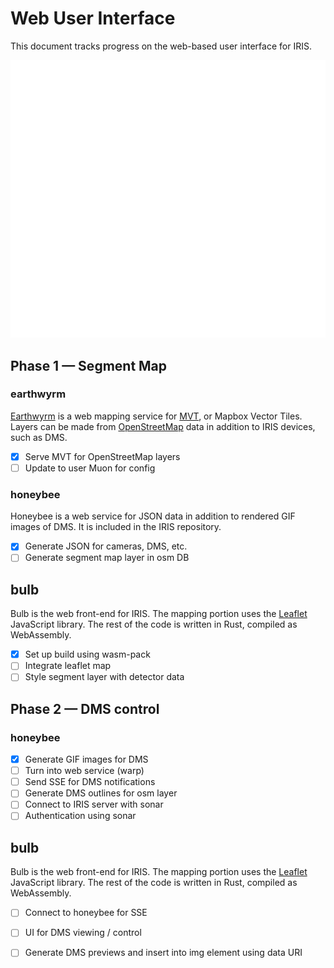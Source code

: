 # Web User Interface

This document tracks progress on the web-based user interface for IRIS.

![ui architecture](images/ui_architecture.svg)

## Phase 1 — Segment Map

### earthwyrm

[Earthwyrm] is a web mapping service for [MVT], or Mapbox Vector Tiles.  Layers
can be made from [OpenStreetMap] data in addition to IRIS devices, such as DMS.

- [X] Serve MVT for OpenStreetMap layers
- [ ] Update to user Muon for config

### honeybee

Honeybee is a web service for JSON data in addition to rendered GIF images of
DMS.  It is included in the IRIS repository.

- [X] Generate JSON for cameras, DMS, etc.
- [ ] Generate segment map layer in osm DB

## bulb

Bulb is the web front-end for IRIS.  The mapping portion uses the [Leaflet]
JavaScript library.  The rest of the code is written in Rust, compiled as
WebAssembly.

- [X] Set up build using wasm-pack
- [ ] Integrate leaflet map
- [ ] Style segment layer with detector data

## Phase 2 — DMS control

### honeybee

- [X] Generate GIF images for DMS
- [ ] Turn into web service (warp)
- [ ] Send SSE for DMS notifications
- [ ] Generate DMS outlines for osm layer
- [ ] Connect to IRIS server with sonar
- [ ] Authentication using sonar

## bulb

Bulb is the web front-end for IRIS.  The mapping portion uses the [Leaflet]
JavaScript library.  The rest of the code is written in Rust, compiled as
WebAssembly.

- [ ] Connect to honeybee for SSE
- [ ] UI for DMS viewing / control
- [ ] Generate DMS previews and insert into img element using data URI


[earthwyrm]: https://github.com/DougLau/earthwyrm
[Leaflet]: https://github.com/Leaflet/Leaflet
[MVT]: https://docs.mapbox.com/vector-tiles/reference/
[OpenStreetMap]: https://www.openstreetmap.org
